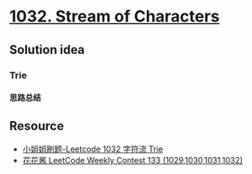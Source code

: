 # [1032. Stream of Characters](https://leetcode.com/problems/stream-of-characters/description/)

## Solution idea
### Trie
#### 思路总结

## Resource
* [小姐姐刷题-Leetcode 1032 字符流 Trie](https://www.bilibili.com/video/BV1eg411P7ej/?spm_id_from=333.337.search-card.all.click&vd_source=0c02ef6f6e7a2b0959d7dd28e9e49da4)
* [花花酱 LeetCode Weekly Contest 133 (1029,1030,1031,1032)](https://www.youtube.com/watch?v=3A98vh5zsqw&ab_channel=HuaHua)